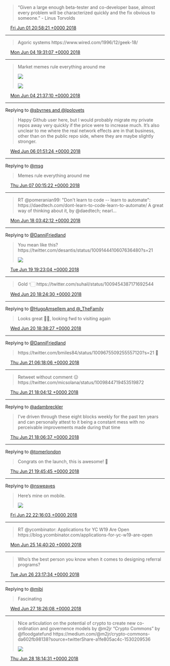 > “Given a large enough beta\-tester and co\-developer base, almost every problem will be characterized quickly and the fix obvious to someone\.” \- Linus Torvolds

<img src="../../media/tweet.ico" width="12" /> [Fri Jun 01 20:58:21 +0000 2018](https://twitter.com/adambreckler/status/1002655615708119040)

----

> Agoric systems https://www\.wired\.com/1996/12/geek\-18/

<img src="../../media/tweet.ico" width="12" /> [Mon Jun 04 19:31:07 +0000 2018](https://twitter.com/adambreckler/status/1003720824338018304)

----

> Market memes rule everything around me 
> 
> ![](../../media/1003752545381019650-De4LlkGUEAAXqDw.jpg)
> 
> ![](../../media/1003752545381019650-De4LnR3U0AAiXqe.jpg)

<img src="../../media/tweet.ico" width="12" /> [Mon Jun 04 21:37:10 +0000 2018](https://twitter.com/adambreckler/status/1003752545381019650)

----

Replying to [@sbyrnes and @lpolovets](https://twitter.com/sbyrnes/status/1004170382314692608)

> Happy Github user here, but I would probably migrate my private repos away very quickly if the price were to increase much\. It’s also unclear to me where the real network effects are in that business, other than on the public repo side, where they are maybe slightly stronger\.

<img src="../../media/tweet.ico" width="12" /> [Wed Jun 06 01:51:24 +0000 2018](https://twitter.com/adambreckler/status/1004178913075974144)

----

Replying to [@msg](https://twitter.com/msg/status/1004508863725383680)

> Memes rule everything around me

<img src="../../media/tweet.ico" width="12" /> [Thu Jun 07 00:15:22 +0000 2018](https://twitter.com/adambreckler/status/1004517133449957376)

----

> RT @pomeranian99: "Don't learn to code \-\- learn to automate": https://daedtech\.com/dont\-learn\-to\-code\-learn\-to\-automate/ A great way of thinking about it, by @daedtech; nearl…

<img src="../../media/tweet.ico" width="12" /> [Mon Jun 18 03:42:12 +0000 2018](https://twitter.com/adambreckler/status/1008555453423411202)

----

Replying to [@DanniFriedland](https://twitter.com/DanniFriedland/status/1009151003667652619)

> You mean like this? https://twitter\.com/desantis/status/1009144410607636480?s\=21 
> 
> ![](../../media/1009154617135910912-DgE8uBJUwAEQ0Lq.jpg)

<img src="../../media/tweet.ico" width="12" /> [Tue Jun 19 19:23:04 +0000 2018](https://twitter.com/adambreckler/status/1009154617135910912)

----

> Gold 👇🏻 https://twitter\.com/suhail/status/1009454387171692544

<img src="../../media/tweet.ico" width="12" /> [Wed Jun 20 18:24:30 +0000 2018](https://twitter.com/adambreckler/status/1009502266900951040)

----

Replying to [@HugoAmsellem and @\_TheFamily](https://twitter.com/HugoAmsellem/status/1009342963372249088)

> Looks great 🙌🏻, looking fwd to visiting again

<img src="../../media/tweet.ico" width="12" /> [Wed Jun 20 18:38:27 +0000 2018](https://twitter.com/adambreckler/status/1009505776774205440)

----

Replying to [@DanniFriedland](https://twitter.com/DanniFriedland/status/1009151003667652619)

> https://twitter\.com/bmiles84/status/1009675509255557120?s\=21 👀

<img src="../../media/tweet.ico" width="12" /> [Thu Jun 21 06:18:06 +0000 2018](https://twitter.com/adambreckler/status/1009681851290566656)

----

> Retweet without comment 😑 https://twitter\.com/micsolana/status/1009844719453519872

<img src="../../media/tweet.ico" width="12" /> [Thu Jun 21 18:04:12 +0000 2018](https://twitter.com/adambreckler/status/1009859546058129409)

----

Replying to [@adambreckler](https://twitter.com/adambreckler/status/1009859546058129409)

> I’ve driven through these eight blocks weekly for the past ten years and can personally attest to it being a constant mess with no perceivable improvements made during that time

<img src="../../media/tweet.ico" width="12" /> [Thu Jun 21 18:06:37 +0000 2018](https://twitter.com/adambreckler/status/1009860152642564096)

----

Replying to [@tomerlondon](https://twitter.com/tomerlondon/status/1009880851931250688)

> Congrats on the launch, this is awesome\! 🎯

<img src="../../media/tweet.ico" width="12" /> [Thu Jun 21 19:45:45 +0000 2018](https://twitter.com/adambreckler/status/1009885101440712704)

----

Replying to [@nsweaves](https://twitter.com/nsweaves/status/1010260011367333888)

> Here’s mine on mobile\. 
> 
> ![](../../media/1010285314093400064-DgVBIznUEAAmjPC.jpg)

<img src="../../media/tweet.ico" width="12" /> [Fri Jun 22 22:16:03 +0000 2018](https://twitter.com/adambreckler/status/1010285314093400064)

----

> RT @ycombinator: Applications for YC W19 Are Open https://blog\.ycombinator\.com/applications\-for\-yc\-w19\-are\-open

<img src="../../media/tweet.ico" width="12" /> [Mon Jun 25 14:40:20 +0000 2018](https://twitter.com/adambreckler/status/1011257793586724864)

----

> Who’s the best person you know when it comes to designing referral programs?

<img src="../../media/tweet.ico" width="12" /> [Tue Jun 26 23:17:34 +0000 2018](https://twitter.com/adambreckler/status/1011750344789905408)

----

Replying to [@mibi](https://twitter.com/mibi/status/1012018374065512448)

> Fascinating

<img src="../../media/tweet.ico" width="12" /> [Wed Jun 27 18:26:08 +0000 2018](https://twitter.com/adambreckler/status/1012039391567462400)

----

> Nice articulation on the potential of crypto to create new co\-ordination and governence models by ⁦@m2jr⁩ “Crypto Commons” by @floodgatefund https://medium\.com/@m2jr/crypto\-commons\-da602fb98138?source\=twitterShare\-a1fe805ac4c\-1530209536 
> 
> ![](../../media/1012398855550201856-DgzDZOuVMAA600J.jpg)

<img src="../../media/tweet.ico" width="12" /> [Thu Jun 28 18:14:31 +0000 2018](https://twitter.com/adambreckler/status/1012398855550201856)